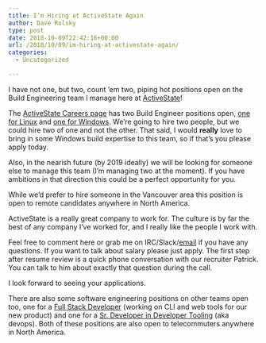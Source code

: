 ```yaml
---
title: I’m Hiring at ActiveState Again
author: Dave Rolsky
type: post
date: 2018-10-09T22:42:16+00:00
url: /2018/10/09/im-hiring-at-activestate-again/
categories:
  - Uncategorized

---
```

I have not one, but two, count &#8217;em two, piping hot positions open on the Build Engineering team I manage here at [ActiveState][1]!

The [ActiveState Careers page][2] has two Build Engineer positions open, [one for Linux][3] and [one for Windows][4]. We&#8217;re going to hire two people, but we could hire two of one and not the other. That said, I would **really** love to bring in some Windows build expertise to this team, so if that&#8217;s you please apply today.

Also, in the nearish future (by 2019 ideally) we will be looking for someone else to manage this team (I&#8217;m managing two at the moment). If you have ambitions in that direction this could be a perfect opportunity for you.

While we’d prefer to hire someone in the Vancouver area this position is open to remote candidates anywhere in North America.

ActiveState is a really great company to work for. The culture is by far the best of any company I’ve worked for, and I really like the people I work with.

Feel free to comment here or grab me on IRC/Slack/[email][5] if you have any questions. If you want to talk about salary please just apply. The first step after resume review is a quick phone conversation with our recruiter Patrick. You can talk to him about exactly that question during the call.

I look forward to seeing your applications.

There are also some software engineering positions on other teams open too, one for a [Full Stack Developer][6] (working on CLI and web tools for our new product) and one for a [Sr. Developer in Developer Tooling][7] (aka devops). Both of these positions are also open to telecommuters anywhere in North America.

 [1]: https://www.activestate.com/
 [2]: https://www.activestate.com/careers
 [3]: https://www.activestate.com/careers#op-260030-linux-build-engineer
 [4]: https://www.activestate.com/careers#op-265159-windows-build-engineer
 [5]: mailto:autarch@urth.org
 [6]: https://www.activestate.com/careers#op-272588-full-stack-developer
 [7]: https://www.activestate.com/careers#op-256899-sr-developer-developer-tooling